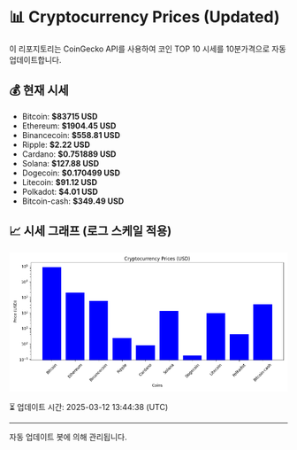 
# 📊 Cryptocurrency Prices (Updated)

이 리포지토리는 CoinGecko API를 사용하여 코인 TOP 10 시세를 10분가격으로 자동 업데이트합니다.

## 💰 현재 시세
- Bitcoin: **$83715 USD**
- Ethereum: **$1904.45 USD**
- Binancecoin: **$558.81 USD**
- Ripple: **$2.22 USD**
- Cardano: **$0.751889 USD**
- Solana: **$127.88 USD**
- Dogecoin: **$0.170499 USD**
- Litecoin: **$91.12 USD**
- Polkadot: **$4.01 USD**
- Bitcoin-cash: **$349.49 USD**

## 📈 시세 그래프 (로그 스케일 적용)
![Crypto Prices](crypto_prices.png)

⏳ 업데이트 시간: 2025-03-12 13:44:38 (UTC)

---
자동 업데이트 봇에 의해 관리됩니다.
